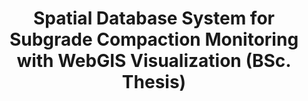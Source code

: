 ---
layout: page
title: Spatial Database System for Subgrade Compaction Monitoring with WebGIS Visualization (BSc. Thesis)
tags: PostgreSQL, PL/pgSQL, WebGIS
description: >
    I developed a real-time monitoring system that enables dynamic quality assessment of subgrade compaction through spatial analysis of compactor trajectories. The system features an innovative incremental update technique that improved geometric data processing efficiency from minutes to milliseconds, along with a web-based platform for real-time visualization and anomaly detection.
importance: 3
related_publications: false
img: assets/img/compaction_visualize.png
category: Main contributor
---